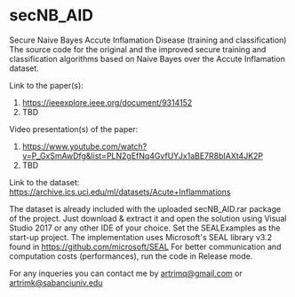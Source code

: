 
# secNB_AID
Secure Naive Bayes Accute Inflamation Disease (training and classification)
The source code for the original and the improved secure training and classification algorithms based on Naive Bayes over the Accute Inflamation dataset.

Link to the paper(s):
1) https://ieeexplore.ieee.org/document/9314152
2) TBD

Video presentation(s) of the paper:
1) https://www.youtube.com/watch?v=P_GxSmAwDfg&list=PLN2gEfNq4GvfUYJx1aBE7R8bIAXt4JK2P
2) TBD

Link to the dataset:
https://archive.ics.uci.edu/ml/datasets/Acute+Inflammations

The dataset is already included with the uploaded secNB_AID.rar package of the project. Just download & extract it and open the solution using Visual Studio 2017 or any other IDE of your choice. Set the SEALExamples as the start-up project. The implementation uses Microsoft's SEAL library v3.2 found in https://github.com/microsoft/SEAL
For better communication and computation costs (performances), run the code in Release mode.
 

For any inqueries you can contact me by artrimq@gmail.com or artrimk@sabanciuniv.edu
